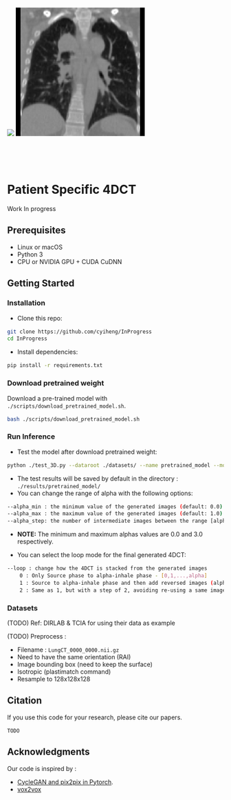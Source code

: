 
<p float="left">
  <img src="imgs/Fake_TCIA_103.gif" width="300" />
  <img src="imgs/Real_TCIA_103.gif" width="300" /> 
</p>

<br><br><br>

# Patient Specific 4DCT

Work In progress

## Prerequisites
- Linux or macOS
- Python 3
- CPU or NVIDIA GPU + CUDA CuDNN

## Getting Started
### Installation

- Clone this repo:
```bash
git clone https://github.com/cyiheng/InProgress
cd InProgress
```

- Install dependencies:
```bash
pip install -r requirements.txt
```

### Download pretrained weight
Download a pre-trained model with `./scripts/download_pretrained_model.sh`.

```bash
bash ./scripts/download_pretrained_model.sh
```

### Run Inference
- Test the model after download pretrained weight:
```bash
python ./test_3D.py --dataroot ./datasets/ --name pretrained_model --model test --dataset_mode test --num_test 1
```
- The test results will be saved by default in the directory : `./results/pretrained_model/`
- You can change the range of alpha with the following options: 
```bash
--alpha_min : the minimum value of the generated images (default: 0.0)
--alpha_max : the maximum value of the generated images (default: 1.0)
--alpha_step: the number of intermediate images between the range [alpha_min, alpha_max] (default: 5)
```
- **NOTE:** The minimum and maximum alphas values are 0.0 and 3.0 respectively. 

- You can select the loop mode for the final generated 4DCT: 
```bash
--loop : change how the 4DCT is stacked from the generated images
	0 : Only Source phase to alpha-inhale phase - [0,1,...,alpha]
	1 : Source to alpha-inhale phase and then add reversed images (alpha-inhale phase to source) - [0,1,...,alpha,...,2,1]
	2 : Same as 1, but with a step of 2, avoiding re-using a same image twice - [0,2,4,...,alpha,...,5,3,1]
```

### Datasets

(TODO) Ref: DIRLAB & TCIA for using their data as example

(TODO) Preprocess : 
- Filename : `LungCT_0000_0000.nii.gz`
- Need to have the same orientation (RAI)
- Image bounding box (need to keep the surface)
- Isotropic (plastimatch command)
- Resample to 128x128x128

## Citation
If you use this code for your research, please cite our papers.
```
TODO
```

## Acknowledgments
Our code is inspired by :
- [CycleGAN and pix2pix in Pytorch](https://github.com/junyanz/pytorch-CycleGAN-and-pix2pix).
- [vox2vox](https://github.com/enochkan/vox2vox)

